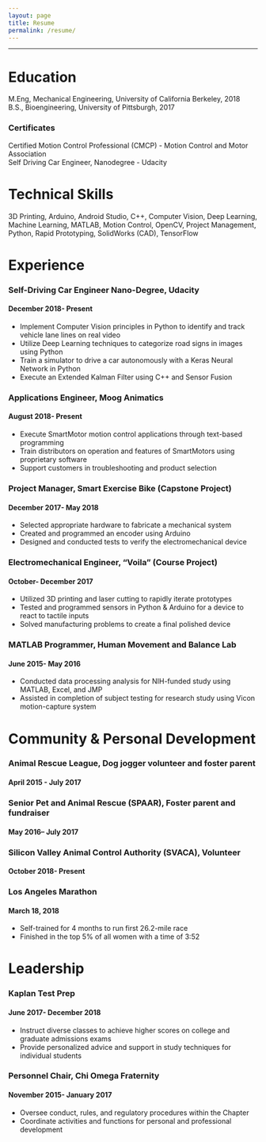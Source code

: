 ```yaml
---
layout: page
title: Resume
permalink: /resume/
---
```

***
# Education

M.Eng, Mechanical Engineering, University of California Berkeley, 2018
<br>B.S., Bioengineering, University of Pittsburgh, 2017

### Certificates

Certified Motion Control Professional (CMCP) - Motion Control and Motor Association
<br>Self Driving Car Engineer, Nanodegree - Udacity

# Technical Skills
3D Printing, Arduino, Android Studio, C++, Computer Vision, Deep Learning, Machine Learning, MATLAB, Motion Control, OpenCV, Project Management, Python, Rapid Prototyping, SolidWorks (CAD), TensorFlow

# Experience

### Self-Driving Car Engineer Nano-Degree, Udacity				      	       
#### December 2018- Present
* Implement Computer Vision principles in Python to identify and track vehicle lane lines on real video
* Utilize Deep Learning techniques to categorize road signs in images using Python
* Train a simulator to drive a car autonomously with a Keras Neural Network in Python
* Execute an Extended Kalman Filter using C++ and Sensor Fusion      
### Applications Engineer, Moog Animatics                                 
#### August 2018- Present
* Execute SmartMotor motion control applications through text-based programming
* Train distributors on operation and features of SmartMotors using proprietary software
* Support customers in troubleshooting and product selection
### Project Manager, Smart Exercise Bike (Capstone Project)			      
#### December 2017- May 2018
* Selected appropriate hardware to fabricate a mechanical system
* Created and programmed an encoder using Arduino
* Designed and conducted tests to verify the electromechanical device
### Electromechanical Engineer, “Voila” (Course Project)			      	   
#### October- December 2017
* Utilized 3D printing and laser cutting to rapidly iterate prototypes
* Tested and programmed sensors in Python & Arduino for a device to react to tactile inputs
* Solved manufacturing problems to create a final polished device
### MATLAB Programmer, Human Movement and Balance Lab			 	              
#### June 2015- May 2016
* Conducted data processing analysis for NIH-funded study using MATLAB, Excel, and JMP
* Assisted in completion of subject testing for research study using Vicon motion-capture system


# Community & Personal Development

### Animal Rescue League, Dog jogger volunteer and foster parent	           		  
#### April 2015 - July 2017
### Senior Pet and Animal Rescue (SPAAR), Foster parent and fundraiser            	 
#### May 2016– July 2017
### Silicon Valley Animal Control Authority (SVACA), Volunteer						                                  
#### October 2018- Present
### Los Angeles Marathon			       						                                          
#### March 18, 2018
* Self-trained for 4 months to run first 26.2-mile race 
* Finished in the top 5% of all women with a time of 3:52

# Leadership

### Kaplan Test Prep							    	                                         
#### June 2017- December 2018
* Instruct diverse classes to achieve higher scores on college and graduate admissions exams
* Provide personalized advice and support in study techniques for individual students      
### Personnel Chair, Chi Omega Fraternity
#### November 2015- January 2017
* Oversee conduct, rules, and regulatory procedures within the Chapter
* Coordinate activities and functions for personal and professional development


